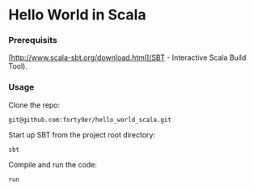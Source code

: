 # Hello World in Scala

### Prerequisits

[http://www.scala-sbt.org/download.html](SBT - Interactive Scala Build Tool).

### Usage

Clone the repo:

```git@github.com:forty9er/hello_world_scala.git```

Start up SBT from the project root directory:

```sbt```

Compile and run the code:

```run```
